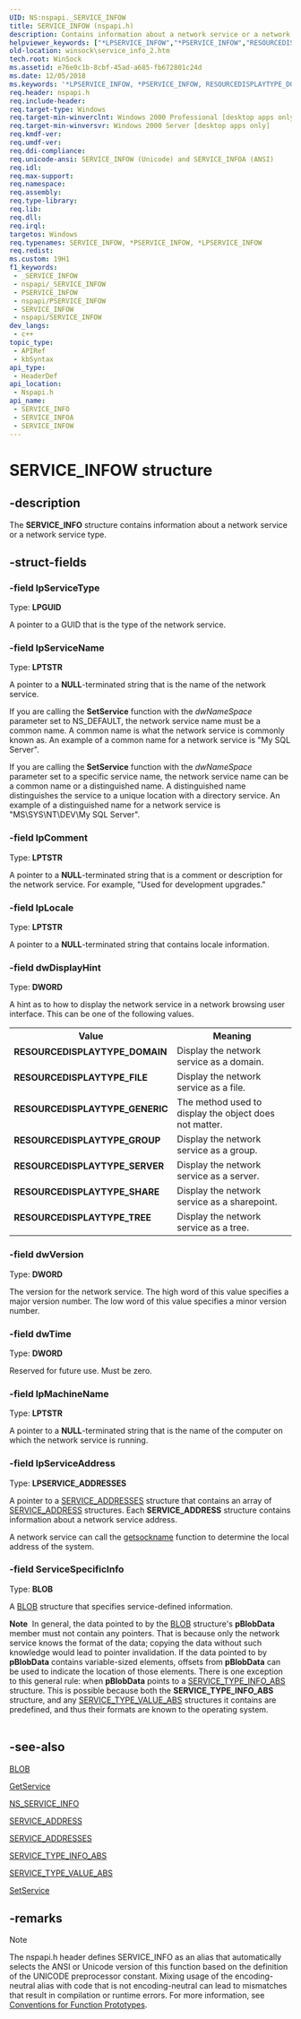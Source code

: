 ```yaml
---
UID: NS:nspapi._SERVICE_INFOW
title: SERVICE_INFOW (nspapi.h)
description: Contains information about a network service or a network service type. (Unicode)
helpviewer_keywords: ["*LPSERVICE_INFOW","*PSERVICE_INFOW","RESOURCEDISPLAYTYPE_DOMAIN","RESOURCEDISPLAYTYPE_FILE","RESOURCEDISPLAYTYPE_GENERIC","RESOURCEDISPLAYTYPE_GROUP","RESOURCEDISPLAYTYPE_SERVER","RESOURCEDISPLAYTYPE_SHARE","RESOURCEDISPLAYTYPE_TREE","SERVICE_INFO","SERVICE_INFO structure [Winsock]","SERVICE_INFOA","SERVICE_INFOW","_win32_service_info_2","nspapi/SERVICE_INFO","nspapi/SERVICE_INFOA","nspapi/SERVICE_INFOW","winsock.service_info_2"]
old-location: winsock\service_info_2.htm
tech.root: WinSock
ms.assetid: e76e0c1b-8cbf-45ad-a685-fb672801c24d
ms.date: 12/05/2018
ms.keywords: '*LPSERVICE_INFOW, *PSERVICE_INFOW, RESOURCEDISPLAYTYPE_DOMAIN, RESOURCEDISPLAYTYPE_FILE, RESOURCEDISPLAYTYPE_GENERIC, RESOURCEDISPLAYTYPE_GROUP, RESOURCEDISPLAYTYPE_SERVER, RESOURCEDISPLAYTYPE_SHARE, RESOURCEDISPLAYTYPE_TREE, SERVICE_INFO, SERVICE_INFO structure [Winsock], SERVICE_INFOA, SERVICE_INFOW, _win32_service_info_2, nspapi/SERVICE_INFO, nspapi/SERVICE_INFOA, nspapi/SERVICE_INFOW, winsock.service_info_2'
req.header: nspapi.h
req.include-header: 
req.target-type: Windows
req.target-min-winverclnt: Windows 2000 Professional [desktop apps only]
req.target-min-winversvr: Windows 2000 Server [desktop apps only]
req.kmdf-ver: 
req.umdf-ver: 
req.ddi-compliance: 
req.unicode-ansi: SERVICE_INFOW (Unicode) and SERVICE_INFOA (ANSI)
req.idl: 
req.max-support: 
req.namespace: 
req.assembly: 
req.type-library: 
req.lib: 
req.dll: 
req.irql: 
targetos: Windows
req.typenames: SERVICE_INFOW, *PSERVICE_INFOW, *LPSERVICE_INFOW
req.redist: 
ms.custom: 19H1
f1_keywords:
 - _SERVICE_INFOW
 - nspapi/_SERVICE_INFOW
 - PSERVICE_INFOW
 - nspapi/PSERVICE_INFOW
 - SERVICE_INFOW
 - nspapi/SERVICE_INFOW
dev_langs:
 - c++
topic_type:
 - APIRef
 - kbSyntax
api_type:
 - HeaderDef
api_location:
 - Nspapi.h
api_name:
 - SERVICE_INFO
 - SERVICE_INFOA
 - SERVICE_INFOW
---
```


# SERVICE_INFOW structure


## -description

The 
<b>SERVICE_INFO</b> structure contains information about a network service or a network service type.

## -struct-fields

### -field lpServiceType

Type: <b>LPGUID</b>

A pointer to a GUID that is the type of the network service.

### -field lpServiceName

Type: <b>LPTSTR</b>

A pointer to a <b>NULL</b>-terminated string that is the name of the network service. 




If you are calling the 
<b>SetService</b> function with the <i>dwNameSpace</i> parameter set to NS_DEFAULT, the network service name must be a common name. A common name is what the network service is commonly known as. An example of a common name for a network service is "My SQL Server".

If you are calling the 
<b>SetService</b> function with the <i>dwNameSpace</i> parameter set to a specific service name, the network service name can be a common name or a distinguished name. A distinguished name distinguishes the service to a unique location with a directory service. An example of a distinguished name for a network service is "MS\\SYS\\NT\\DEV\\My SQL Server".

### -field lpComment

Type: <b>LPTSTR</b>

A pointer to a <b>NULL</b>-terminated string that is a comment or description for the network service. For example, "Used for development upgrades."

### -field lpLocale

Type: <b>LPTSTR</b>

A pointer to a <b>NULL</b>-terminated string that contains locale information.

### -field dwDisplayHint

Type: <b>DWORD</b>

A hint as to how to display the network service in a network browsing user interface. This can be one of the following values. 



<table>
<tr>
<th>Value</th>
<th>Meaning</th>
</tr>
<tr>
<td width="40%"><a id="RESOURCEDISPLAYTYPE_DOMAIN"></a><a id="resourcedisplaytype_domain"></a><dl>
<dt><b>RESOURCEDISPLAYTYPE_DOMAIN</b></dt>
</dl>
</td>
<td width="60%">
Display the network service as a domain.

</td>
</tr>
<tr>
<td width="40%"><a id="RESOURCEDISPLAYTYPE_FILE"></a><a id="resourcedisplaytype_file"></a><dl>
<dt><b>RESOURCEDISPLAYTYPE_FILE</b></dt>
</dl>
</td>
<td width="60%">
Display the network service as a file.

</td>
</tr>
<tr>
<td width="40%"><a id="RESOURCEDISPLAYTYPE_GENERIC"></a><a id="resourcedisplaytype_generic"></a><dl>
<dt><b>RESOURCEDISPLAYTYPE_GENERIC</b></dt>
</dl>
</td>
<td width="60%">
The method used to display the object does not matter.

</td>
</tr>
<tr>
<td width="40%"><a id="RESOURCEDISPLAYTYPE_GROUP"></a><a id="resourcedisplaytype_group"></a><dl>
<dt><b>RESOURCEDISPLAYTYPE_GROUP</b></dt>
</dl>
</td>
<td width="60%">
Display the network service as a group.

</td>
</tr>
<tr>
<td width="40%"><a id="RESOURCEDISPLAYTYPE_SERVER"></a><a id="resourcedisplaytype_server"></a><dl>
<dt><b>RESOURCEDISPLAYTYPE_SERVER</b></dt>
</dl>
</td>
<td width="60%">
Display the network service as a server.

</td>
</tr>
<tr>
<td width="40%"><a id="RESOURCEDISPLAYTYPE_SHARE"></a><a id="resourcedisplaytype_share"></a><dl>
<dt><b>RESOURCEDISPLAYTYPE_SHARE</b></dt>
</dl>
</td>
<td width="60%">
Display the network service as a sharepoint.

</td>
</tr>
<tr>
<td width="40%"><a id="RESOURCEDISPLAYTYPE_TREE"></a><a id="resourcedisplaytype_tree"></a><dl>
<dt><b>RESOURCEDISPLAYTYPE_TREE</b></dt>
</dl>
</td>
<td width="60%">
Display the network service as a tree.

</td>
</tr>
</table>

### -field dwVersion

Type: <b>DWORD</b>

The version for the network service. The high word of this value specifies a major version number. The low word of this value specifies a minor version number.

### -field dwTime

Type: <b>DWORD</b>

Reserved for future use. Must be zero.

### -field lpMachineName

Type: <b>LPTSTR</b>

A pointer to a <b>NULL</b>-terminated string that is the name of the computer on which the network service is running.

### -field lpServiceAddress

Type: <b>LPSERVICE_ADDRESSES</b>

A pointer to a 
<a href="/windows/desktop/api/nspapi/ns-nspapi-service_addresses">SERVICE_ADDRESSES</a> structure that contains an array of 
<a href="/windows/desktop/api/nspapi/ns-nspapi-service_address">SERVICE_ADDRESS</a> structures. Each 
<b>SERVICE_ADDRESS</b> structure contains information about a network service address. 




A network service can call the 
<a href="/windows/desktop/api/winsock/nf-winsock-getsockname">getsockname</a> function to determine the local address of the system.

### -field ServiceSpecificInfo

Type: <b>BLOB</b>

A 
						<a href="/windows/desktop/api/nspapi/ns-nspapi-blob">BLOB</a> structure that specifies service-defined information. 




<div class="alert"><b>Note</b>  In general, the data pointed to by the 
<a href="/windows/desktop/api/nspapi/ns-nspapi-blob">BLOB</a> structure's <b>pBlobData</b> member must not contain any pointers. That is because only the network service knows the format of the data; copying the data without such knowledge would lead to pointer invalidation. If the data pointed to by <b>pBlobData</b> contains variable-sized elements, offsets from <b>pBlobData</b> can be used to indicate the location of those elements. There is one exception to this general rule: when <b>pBlobData</b> points to a 
<a href="/windows/desktop/api/nspapi/ns-nspapi-service_type_info_absa">SERVICE_TYPE_INFO_ABS</a> structure. This is possible because both the 
<b>SERVICE_TYPE_INFO_ABS</b> structure, and any 
<a href="/windows/desktop/api/nspapi/ns-nspapi-service_type_value_absa">SERVICE_TYPE_VALUE_ABS</a> structures it contains are predefined, and thus their formats are known to the operating system.</div>
<div> </div>

## -see-also

<a href="/windows/desktop/api/nspapi/ns-nspapi-blob">BLOB</a>



<a href="/windows/desktop/api/nspapi/nf-nspapi-getservicea">GetService</a>



<a href="/windows/desktop/api/nspapi/ns-nspapi-ns_service_infoa">NS_SERVICE_INFO</a>



<a href="/windows/desktop/api/nspapi/ns-nspapi-service_address">SERVICE_ADDRESS</a>



<a href="/windows/desktop/api/nspapi/ns-nspapi-service_addresses">SERVICE_ADDRESSES</a>



<a href="/windows/desktop/api/nspapi/ns-nspapi-service_type_info_absa">SERVICE_TYPE_INFO_ABS</a>



<a href="/windows/desktop/api/nspapi/ns-nspapi-service_type_value_absa">SERVICE_TYPE_VALUE_ABS</a>



<a href="/windows/desktop/api/nspapi/nf-nspapi-setservicea">SetService</a>

## -remarks

> [!NOTE]
> The nspapi.h header defines SERVICE_INFO as an alias that automatically selects the ANSI or Unicode version of this function based on the definition of the UNICODE preprocessor constant. Mixing usage of the encoding-neutral alias with code that is not encoding-neutral can lead to mismatches that result in compilation or runtime errors. For more information, see [Conventions for Function Prototypes](/windows/win32/intl/conventions-for-function-prototypes).
